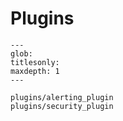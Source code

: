 # Plugins

```{toctree}
---
glob:
titlesonly:
maxdepth: 1
---

plugins/alerting_plugin
plugins/security_plugin
```